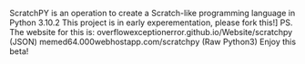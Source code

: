 ScratchPY is an operation to create a Scratch-like programming language in Python 3.10.2
This project is in early experementation, please fork this!]
PS. The website for this is:
overflowexceptionerror.github.io/Website/scratchpy (JSON)
memed64.000webhostapp.com/scratchpy (Raw Python3)
Enjoy this beta!
